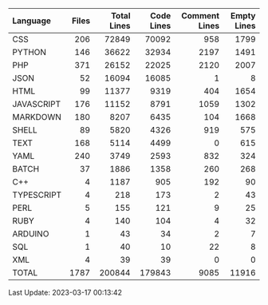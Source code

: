 | Language   |   Files |   Total Lines |   Code Lines |   Comment Lines |   Empty Lines |
|:-----------|--------:|--------------:|-------------:|----------------:|--------------:|
| CSS        |     206 |         72849 |        70092 |             958 |          1799 |
| PYTHON     |     146 |         36622 |        32934 |            2197 |          1491 |
| PHP        |     371 |         26152 |        22025 |            2120 |          2007 |
| JSON       |      52 |         16094 |        16085 |               1 |             8 |
| HTML       |      99 |         11377 |         9319 |             404 |          1654 |
| JAVASCRIPT |     176 |         11152 |         8791 |            1059 |          1302 |
| MARKDOWN   |     180 |          8207 |         6435 |             104 |          1668 |
| SHELL      |      89 |          5820 |         4326 |             919 |           575 |
| TEXT       |     168 |          5114 |         4499 |               0 |           615 |
| YAML       |     240 |          3749 |         2593 |             832 |           324 |
| BATCH      |      37 |          1886 |         1358 |             260 |           268 |
| C++        |       4 |          1187 |          905 |             192 |            90 |
| TYPESCRIPT |       4 |           218 |          173 |               2 |            43 |
| PERL       |       5 |           155 |          121 |               9 |            25 |
| RUBY       |       4 |           140 |          104 |               4 |            32 |
| ARDUINO    |       1 |            43 |           34 |               2 |             7 |
| SQL        |       1 |            40 |           10 |              22 |             8 |
| XML        |       4 |            39 |           39 |               0 |             0 |
| TOTAL      |    1787 |        200844 |       179843 |            9085 |         11916 |

Last Update: 2023-03-17 00:13:42